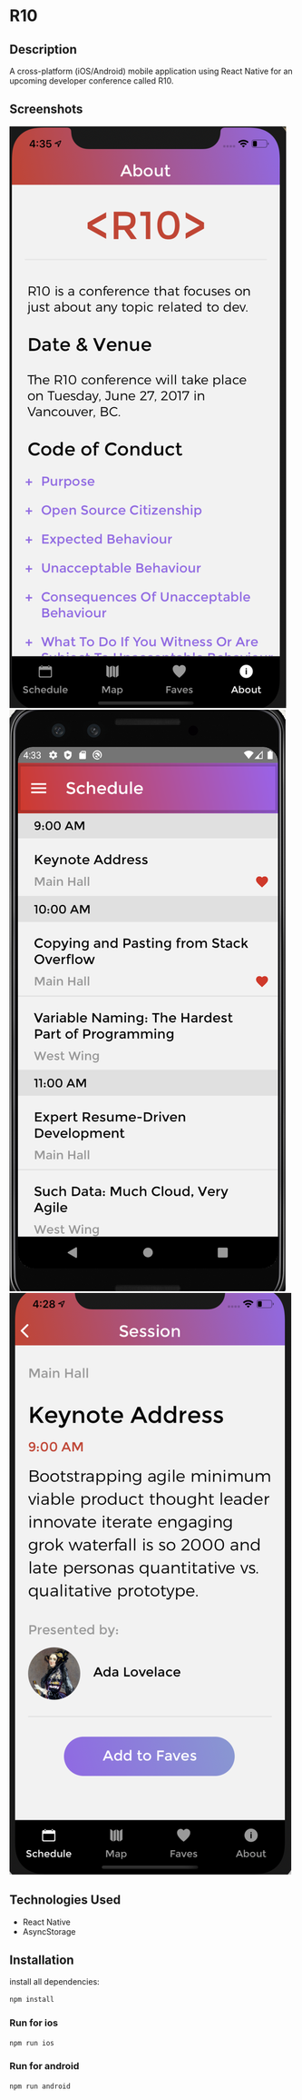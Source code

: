 # R10

## Description
A cross-platform (iOS/Android) mobile application using React Native for an upcoming developer conference called R10.

## Screenshots
![](assets/images/Screenshot-about-ios.jpg)
![](assets/images/Screenshot-schedule-android.jpg)
![](assets/images/Screenshot-session-ios.jpg)

## Technologies Used
* React Native
* AsyncStorage


## Installation 

install all dependencies:
```bash
npm install
```

### Run for ios

```bash
npm run ios
```

### Run for android

```bash
npm run android
```